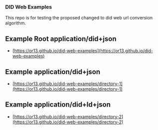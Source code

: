 ### DID Web Examples

This repo is for testing the proposed changed to did web url conversion algorithm.

## Example Root application/did+json

- [https://or13.github.io/did-web-examples](https://or13.github.io/did-web-examples)

## Example application/did+json

- [https://or13.github.io/did-web-examples/directory-1](https://or13.github.io/did-web-examples/directory-1)

## Example application/did+ld+json

- [https://or13.github.io/did-web-examples/directory-2](https://or13.github.io/did-web-examples/directory-2)
